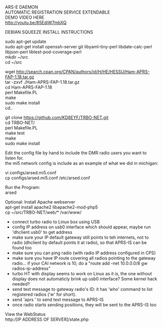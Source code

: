 ARS-E DAEMON  
AUTOMATIC REGISTRATION SERVICE EXTENDABLE  
DEMO VIDEO HERE  
http://youtu.be/85EdiW7mbXQ  

DEBIAN SQUEEZE INSTALL INSTRUCTIONS  

sudo apt-get update  
sudo apt-get install openssh-server git libyaml-tiny-perl libdate-calc-perl libjson-perl  libtest-pod-coverage-perl  
mkdir ~/src  
cd ~/src  

wget http://search.cpan.org/CPAN/authors/id/H/HE/HESSU/Ham-APRS-FAP-1.18.tar.gz  
tar -zxvf ./Ham-APRS-FAP-1.18.tar.gz  
cd Ham-APRS-FAP-1.18  
perl Makefile.PL  
make  
sudo make install  
cd..

git clone https://github.com/KD8EYF/TRBO-NET.git  
cd TRBO-NET/  
perl Makefile.PL  
make test  
make  
sudo make install  

Edit the config file by hand to include the DMR radio users you want to listen for.  
the mi5 network config is include as an example of what we did in michigan:  

vi configs/arsed.mi5.conf  
cp configs/arsed.mi5.conf /etc/arsed.conf  

Run the Program:  
arsed 

Optional: Install Apache webserver  
apt-get install apache2 libapache2-mod-php5  
cp ~/src/TRBO-NET/web/* /var/www/  

- connect turbo radio to Linux box using USB  
- config IP address on usb0 interface which should appear, maybe run 'dhclient usb0' to get address  
- make sure your IP default gateway still points to teh internets, not to radio (dhclient by default points it at radio), so that APRS-IS can be found too  
- make sure you can ping radio (with radio IP address configured in CPS)  
- make sure you have IP route covering all radios pointing to the gateway radio... if your CAI network is 10, do a "route add -net 10.0.0.0/8 gw radios-ip-address"  
- turbo HT with display seems to work on Linux as it is, the one without display does not automaticly brink up usb0 interface? Some kernel hack needed?  
- send text message to gateway radio's ID: it has 'who' command to list registered radios ('w' for short).  
- send 'aprs <callsign> <message>' to send text message to APRS-IS  
- once radio starts sending positions, they will be sent to the APRS-IS too  

View the WebStatus  
http:/[IP ADDRESS OF SERVER]/state.php  

